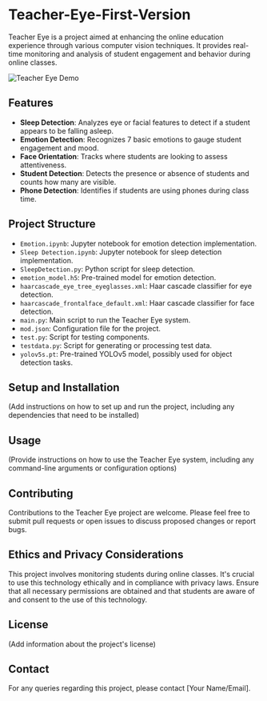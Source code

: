 # Teacher-Eye-First-Version

Teacher Eye is a project aimed at enhancing the online education experience through various computer vision techniques. It provides real-time monitoring and analysis of student engagement and behavior during online classes.


![Teacher Eye Demo](output_video3-ezgif.com-speed.gif)

## Features

- **Sleep Detection**: Analyzes eye or facial features to detect if a student appears to be falling asleep.
- **Emotion Detection**: Recognizes 7 basic emotions to gauge student engagement and mood.
- **Face Orientation**: Tracks where students are looking to assess attentiveness.
- **Student Detection**: Detects the presence or absence of students and counts how many are visible.
- **Phone Detection**: Identifies if students are using phones during class time.

## Project Structure

- `Emotion.ipynb`: Jupyter notebook for emotion detection implementation.
- `Sleep Detection.ipynb`: Jupyter notebook for sleep detection implementation.
- `SleepDetection.py`: Python script for sleep detection.
- `emotion_model.h5`: Pre-trained model for emotion detection.
- `haarcascade_eye_tree_eyeglasses.xml`: Haar cascade classifier for eye detection.
- `haarcascade_frontalface_default.xml`: Haar cascade classifier for face detection.
- `main.py`: Main script to run the Teacher Eye system.
- `mod.json`: Configuration file for the project.
- `test.py`: Script for testing components.
- `testdata.py`: Script for generating or processing test data.
- `yolov5s.pt`: Pre-trained YOLOv5 model, possibly used for object detection tasks.

## Setup and Installation

(Add instructions on how to set up and run the project, including any dependencies that need to be installed)

## Usage

(Provide instructions on how to use the Teacher Eye system, including any command-line arguments or configuration options)

## Contributing

Contributions to the Teacher Eye project are welcome. Please feel free to submit pull requests or open issues to discuss proposed changes or report bugs.

## Ethics and Privacy Considerations

This project involves monitoring students during online classes. It's crucial to use this technology ethically and in compliance with privacy laws. Ensure that all necessary permissions are obtained and that students are aware of and consent to the use of this technology.

## License

(Add information about the project's license)

## Contact

For any queries regarding this project, please contact [Your Name/Email].
